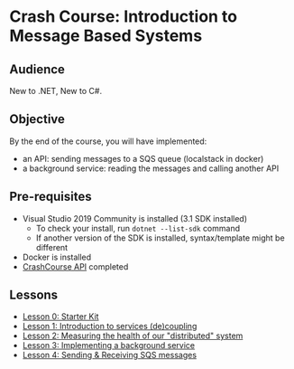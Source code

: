 # Crash Course: Introduction to Message Based Systems

## Audience

New to .NET, New to C#.

## Objective

By the end of the course, you will have implemented:
- an API: sending messages to a SQS queue (localstack in docker)
- a background service: reading the messages and calling another API

## Pre-requisites

* Visual Studio 2019 Community is installed (3.1 SDK installed)
    - To check your install, run `dotnet --list-sdk` command
    - If another version of the SDK is installed, syntax/template might be different
* Docker is installed
* [CrashCourse API](./CrashCourse-API/README.md) completed

## Lessons

* [Lesson 0: Starter Kit](./Lesson1/README.md)
* [Lesson 1: Introduction to services (de)coupling](./Lesson1/README.md)
* [Lesson 2: Measuring the health of our "distributed" system](./Lesson2/README.md)
* [Lesson 3: Implementing a background service](./Lesson3/README.md)
* [Lesson 4: Sending & Receiving SQS messages](./Lesson4/README.md)

